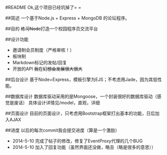 #README
Ok,这个项目已经坑掉了= =

##简述
一个基于Node.js + Express + MongoDB 的论坛程序。

##目的
~~练习Node~~打造一个校园程序员交流平台

##设计功能
- 邀请制会员制度（严格审核！）
- 板块制
- Markdown标记的发帖/回复
- 开放的API ~~我在幻想会发展很大很大~~

##后台设计
基于Node+Express，模板引擎为EJS；不考虑用Jade，因为其低性能。

##数据库设计
数据库驱动采用的是Mongoose，一个封装很好的数据库驱动（感觉是废话）
具体设计详情见/model，直观，详细

##页面设计
目前的页面设计，只考虑用Bootstrap框架打出基本的功能，日后加入AJAX

##进度
以后的每次commit我会提交进度（算是一个激励）
* 2014-5-10 完成了帖子的修改，修复了EventProxy代理的几个BUG
* 2014-5-10 加入了回复功能（虽然界面还没做，略丑（略是很多的意思））

